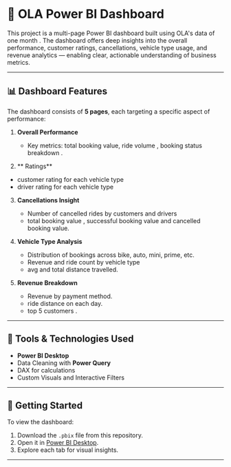 # 🚕 OLA Power BI Dashboard 

This project is a multi-page Power BI dashboard built using OLA's data of one month . The dashboard offers deep insights into the overall performance, customer ratings, cancellations, vehicle type usage, and revenue analytics — enabling clear, actionable understanding of business metrics.

---

## 📊 Dashboard Features

The dashboard consists of **5 pages**, each targeting a specific aspect of performance:

1. **Overall Performance**  
   - Key metrics: total booking value, ride volume , booking status breakdown .

2.  ** Ratings** 
   - customer rating for each vehicle type 
   - driver rating for each vehicle type

3. **Cancellations Insight**  
   - Number of cancelled rides by customers and drivers
   - total booking value , successful booking value and cancelled booking value. 

4. **Vehicle Type Analysis**  
   - Distribution of bookings across bike, auto, mini, prime, etc.  
   - Revenue and ride count by vehicle type
   - avg and total distance travelled. 

5. **Revenue Breakdown**  
   - Revenue by payment method.
   - ride distance on each day.
   - top 5 customers .

---

## 📁 Tools & Technologies Used

- **Power BI Desktop**
- Data Cleaning with **Power Query**
- DAX for calculations
- Custom Visuals and Interactive Filters

---

## 🚀 Getting Started

To view the dashboard:

1. Download the `.pbix` file from this repository.
2. Open it in [Power BI Desktop](https://powerbi.microsoft.com/desktop/).
3. Explore each tab for visual insights.
---

